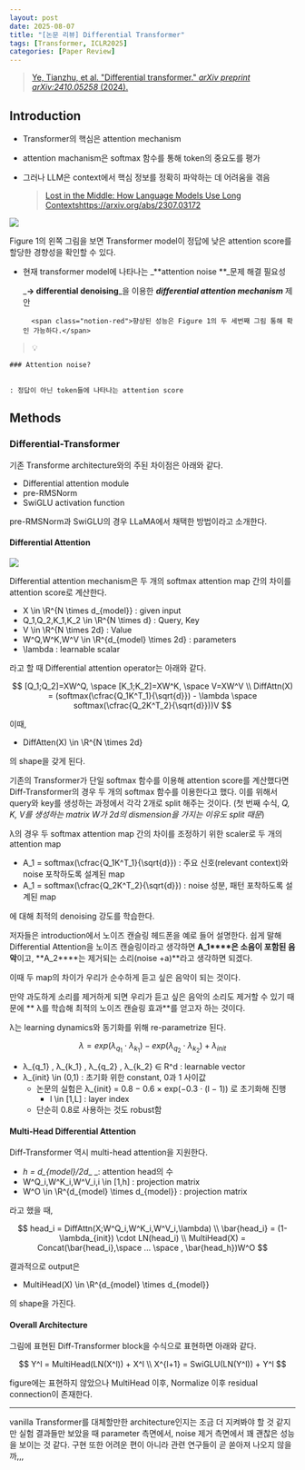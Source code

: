 ```yaml
---
layout: post
date: 2025-08-07
title: "[논문 리뷰] Differential Transformer"
tags: [Transformer, ICLR2025]
categories: [Paper Review]
---
```


> [Ye, Tianzhu, et al. "Differential transformer." ](https://arxiv.org/abs/2410.05258)[_arXiv preprint arXiv:2410.05258_](https://arxiv.org/abs/2410.05258)[ (2024).](https://arxiv.org/abs/2410.05258)



## Introduction

- Transformer의 핵심은 attention mechanism
- attention machanism은 softmax 함수를 통해 token의 중요도를 평가
- 그러나 LLM은 context에서 핵심 정보를 정확히 파악하는 데 어려움을 겪음

	> [Lost in the Middle: How Language Models Use Long Contextshttps://arxiv.org/abs/2307.03172](https://arxiv.org/abs/2307.03172)


![](https://prod-files-secure.s3.us-west-2.amazonaws.com/542b861c-36a8-4051-84e5-8804b6728dba/9083ea56-691a-4752-ae26-47f403431ac8/image.png?X-Amz-Algorithm=AWS4-HMAC-SHA256&X-Amz-Content-Sha256=UNSIGNED-PAYLOAD&X-Amz-Credential=ASIAZI2LB466VAYJFVC2%2F20250818%2Fus-west-2%2Fs3%2Faws4_request&X-Amz-Date=20250818T200058Z&X-Amz-Expires=3600&X-Amz-Security-Token=IQoJb3JpZ2luX2VjEGMaCXVzLXdlc3QtMiJHMEUCIBVVebcYp3w%2BjrluTMzD8bj0ZSXC2T5RsRsghuqU46e%2FAiEA%2BJG8fjhe6TR0vT6AwMw1%2ByCp5IPrkshSRJKHmDEwOoAqiAQIrP%2F%2F%2F%2F%2F%2F%2F%2F%2F%2FARAAGgw2Mzc0MjMxODM4MDUiDCoK3LYDWCJKMv8YFircA%2Bz9cVW9YcrVeab%2BgdKvH0tIJy0A01tCAwou7dGkGjrKVYDitwAnKR3Sjv9GlOOW2apWDhh5WJoPfex1TG8kw7EOqCtoBGphsg9x2igiihcg9%2FMtm1RsRNi3OpYQljFLY1h%2FBxMm4OOpUwWI7wYE6XWcX2V4qZK%2FsjdfsPUkCjSHvF9eDbhku0wjHiB4DTvBcVtphi15BjyPg918n0laei4Nwsm%2FuFpdv4rZlfWWLapCiWw0nmHhiG6Nhj1hWIDxtJRskNYGms8y5XAT5%2BYdzX8NpfB%2F9XCoA12ylp6TUxK5CiN9u6PuFjh8qaz63aQpOJaQ%2BOJ395eEqncCMP66Tfcf6QJCZsOwwsj42xpHmJO4erL4KLr7x9Ol1AmKcOYFg0MpqoWXwr6OE6EghyyNE7zzR6TP3fF5quy7UfpnQZygoDwOc0aUCVMZn37DxcTgBdh%2BTC9Xt0gtesCglpyDu4RW8%2FOGjlEnDdBqaKDmdDxINghHSW5qujD6v5vADXAao5GXETculPEkEfpQxD8Z0vt0RQqUw0SXD1kdfM7O3UVGVfZYmfJkrRq14FXpEs25uN19h40m1K%2Bkm3D2YrQHYn%2B%2FhypWj3HmoiOInwA7P71PLwcn4sWiidcwo8xEMOL1jcUGOqUBw4uM5vwsPqqvCW5LanoWqqDFCQuZOJ7Ub43ztXmV6gfVYwCskuu04NRQ7uSRDqnoo5I1Tbdf7gX4ac6IOmooqD5rzPX0fOKHsrp72ije3cuNo1li7yPidAFGB0nphvDar1YUsXX%2BoHqfnZFFkG7uSLKIVszJAFDdFCN8%2BbZHMeZpdhL4J8ucINPCM%2FYVZumlvzG5uVHKvNWiZ74KugyqfzREP8rX&X-Amz-Signature=4d629fede820d848db3a9c9ca6b4f860e7789d4b0938d3de083ce14382043682&X-Amz-SignedHeaders=host&x-amz-checksum-mode=ENABLED&x-id=GetObject)


Figure 1의 왼쪽 그림을 보면 Transformer model이 정답에 낮은 attention score를 할당한 경향성을 확인할 수 있다.

- 현재 transformer model에 나타나는 _**attention noise **_문제 해결 필요성

	_**→ differential denoising**_을 이용한 _**differential attention mechanism**_ 제안


		<span class="notion-red">향상된 성능은 Figure 1의 두 세번째 그림 통해 확인 가능하다.</span>


> 💡 


	### Attention noise?


	: 정답이 아닌 token들에 나타나는 attention score



## Methods



### Differential-Transformer


기존 Transforme architecture와의 주된 차이점은 아래와 같다.

- Differential attention module
- pre-RMSNorm
- SwiGLU activation function

pre-RMSNorm과 SwiGLU의 경우 LLaMA에서 채택한 방법이라고 소개한다.



#### Differential Attention


![](https://prod-files-secure.s3.us-west-2.amazonaws.com/542b861c-36a8-4051-84e5-8804b6728dba/116d70b2-1963-4810-9167-f4c7d8a06e8f/image.png?X-Amz-Algorithm=AWS4-HMAC-SHA256&X-Amz-Content-Sha256=UNSIGNED-PAYLOAD&X-Amz-Credential=ASIAZI2LB466VAYJFVC2%2F20250818%2Fus-west-2%2Fs3%2Faws4_request&X-Amz-Date=20250818T200058Z&X-Amz-Expires=3600&X-Amz-Security-Token=IQoJb3JpZ2luX2VjEGMaCXVzLXdlc3QtMiJHMEUCIBVVebcYp3w%2BjrluTMzD8bj0ZSXC2T5RsRsghuqU46e%2FAiEA%2BJG8fjhe6TR0vT6AwMw1%2ByCp5IPrkshSRJKHmDEwOoAqiAQIrP%2F%2F%2F%2F%2F%2F%2F%2F%2F%2FARAAGgw2Mzc0MjMxODM4MDUiDCoK3LYDWCJKMv8YFircA%2Bz9cVW9YcrVeab%2BgdKvH0tIJy0A01tCAwou7dGkGjrKVYDitwAnKR3Sjv9GlOOW2apWDhh5WJoPfex1TG8kw7EOqCtoBGphsg9x2igiihcg9%2FMtm1RsRNi3OpYQljFLY1h%2FBxMm4OOpUwWI7wYE6XWcX2V4qZK%2FsjdfsPUkCjSHvF9eDbhku0wjHiB4DTvBcVtphi15BjyPg918n0laei4Nwsm%2FuFpdv4rZlfWWLapCiWw0nmHhiG6Nhj1hWIDxtJRskNYGms8y5XAT5%2BYdzX8NpfB%2F9XCoA12ylp6TUxK5CiN9u6PuFjh8qaz63aQpOJaQ%2BOJ395eEqncCMP66Tfcf6QJCZsOwwsj42xpHmJO4erL4KLr7x9Ol1AmKcOYFg0MpqoWXwr6OE6EghyyNE7zzR6TP3fF5quy7UfpnQZygoDwOc0aUCVMZn37DxcTgBdh%2BTC9Xt0gtesCglpyDu4RW8%2FOGjlEnDdBqaKDmdDxINghHSW5qujD6v5vADXAao5GXETculPEkEfpQxD8Z0vt0RQqUw0SXD1kdfM7O3UVGVfZYmfJkrRq14FXpEs25uN19h40m1K%2Bkm3D2YrQHYn%2B%2FhypWj3HmoiOInwA7P71PLwcn4sWiidcwo8xEMOL1jcUGOqUBw4uM5vwsPqqvCW5LanoWqqDFCQuZOJ7Ub43ztXmV6gfVYwCskuu04NRQ7uSRDqnoo5I1Tbdf7gX4ac6IOmooqD5rzPX0fOKHsrp72ije3cuNo1li7yPidAFGB0nphvDar1YUsXX%2BoHqfnZFFkG7uSLKIVszJAFDdFCN8%2BbZHMeZpdhL4J8ucINPCM%2FYVZumlvzG5uVHKvNWiZ74KugyqfzREP8rX&X-Amz-Signature=a9386e40808ad7e76c51093c965297689952df285c2126d06ccda990308458ad&X-Amz-SignedHeaders=host&x-amz-checksum-mode=ENABLED&x-id=GetObject)


Differential attention mechanism은 두 개의 softmax attention map 간의 차이를 attention score로 계산한다.

- X \in \R^{N \times d\_{model}} : given input
- Q\_1,Q\_2,K\_1,K\_2 \in \R^{N \times d} : Query, Key
- V \in \R^{N \times 2d} : Value
- W^Q,W^K,W^V \in \R^{d\_{model} \times 2d} : parameters
- \lambda : learnable scalar

라고 할 때 Differential attention operator는 아래와 같다.


$$
[Q_1;Q_2]=XW^Q, \space [K_1;K_2]=XW^K, \space V=XW^V \\
DiffAttn(X) = (softmax(\cfrac{Q_1K^T_1}{\sqrt{d}}) - \lambda \space softmax(\cfrac{Q_2K^T_2}{\sqrt{d}}))V
$$


이때,

- DiffAtten(X) \in \R^{N \times 2d}

의 shape을 갖게 된다.


기존의 Transformer가 단일 softmax 함수를 이용해 attention score를 계산했다면 Diff-Transformer의 경우 두 개의 softmax 함수를 이용한다고 했다. 이를 위해서 query와 key를 생성하는 과정에서 각각 2개로 split 해주는 것이다. <span class="notion-red">(첫 번째 수식, </span><span class="notion-red">_Q, K, V를 생성하는 matrix W가 2d의 dismension을 가지는 이유도 split 때문_</span><span class="notion-red">)</span>


 λ의 경우 두 softmax attention map 간의 차이를 조정하기 위한 scaler로 두 개의 attention map

- A\_1 = softmax(\cfrac{Q\_1K^T\_1}{\sqrt{d}}) : 주요 신호(relevant context)와 noise 포착하도록 설계된 map
- A\_1 = softmax(\cfrac{Q\_2K^T\_2}{\sqrt{d}}) : noise 성분, 패턴 포착하도록 설계된 map 

에 대해 최적의 denoising 강도를 학습한다.


저자들은 introduction에서 노이즈 캔슬링 헤드폰을 예로 들어 설명한다. 쉽게 말해 Differential Attention을 노이즈 캔슬링이라고 생각하면 **A\_1****은 소음이 포함된 음악**이고, **A\_2****는 제거되는 소리(noise +a)**라고 생각하면 되겠다. 


이때 두 map의 차이가 우리가 순수하게 듣고 싶은 음악이 되는 것이다. 


만약 과도하게 소리를 제거하게 되면 우리가 듣고 싶은 음악의 소리도 제거할 수 있기 때문에 ** λ를 학습해 최적의 노이즈 캔슬링 효과**를 얻고자 하는 것이다.


λ는 learning dynamics와 동기화를 위해 re-parametrize 된다.


$$
\lambda = exp(\lambda_{q_1} \cdot \lambda_{k_1}) - exp(\lambda_{q_2} \cdot \lambda_{k_2}) + \lambda_{init}
$$

- λ\_{q\_1} , λ\_{k\_1} , λ\_{q\_2} , λ\_{k\_2} ∈ R^d : learnable vector
- λ\_{init} \in (0,1) : 초기화 위한 constant, 0과 1 사이값
	- 논문의 실험은 λ\_{init} = 0.8 − 0.6 × exp(−0.3 · (l − 1)) 로 초기화해 진행
		- l \in [1,L] : layer index
	- 단순히 0.8로 사용하는 것도 robust함


#### **Multi-Head Differential Attention**


Diff-Transformer 역시 multi-head attention을 지원한다.

- _h = d\_{model}/2d__ _: attention head의 수
- W^Q\_i,W^K\_i,W^V\_i,i \in [1,h] : projection matrix
- W^O \in \R^{d\_{model} \times d\_{model}} : projection matrix

라고 했을 때,


$$
head_i = DiffAttn(X;W^Q_i,W^K_i,W^V_i,\lambda) \\
\bar{head_i} = (1-\lambda_{init}) \cdot LN(head_i) \\
MultiHead(X) = Concat(\bar{head_i},\space ... \space , \bar{head_h})W^O
$$


결과적으로 output은

- MultiHead(X) \in \R^{d\_{model} \times d\_{model}}

의 shape을 가진다.



#### Overall Architecture


그림에 표현된 Diff-Transformer block을 수식으로 표현하면 아래와 같다.


$$
Y^l = MultiHead(LN(X^l)) + X^l \\
X^{l+1} = SwiGLU(LN(Y^l)) + Y^l
$$


figure에는 표현하지 않았으나 MultiHead 이후, Normalize 이후 residual connection이 존재한다.


---


vanilla Transformer를 대체할만한 architecture인지는 조금 더 지켜봐야 할 것 같지만 실험 결과들만 보았을 때 parameter 측면에서, noise 제거 측면에서 꽤 괜찮은 성능을 보이는 것 같다. 구현 또한 어려운 편이 아니라 관련 연구들이 곧 쏟아져 나오지 않을까,,,

